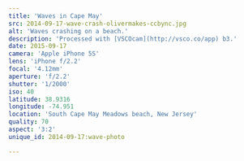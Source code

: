 ```yaml
---
title: 'Waves in Cape May'
src: 2014-09-17-wave-crash-olivermakes-ccbync.jpg
alt: 'Waves crashing on a beach.'
description: 'Processed with [VSCOcam](http://vsco.co/app) b3.'
date: 2015-09-17
camera: 'Apple iPhone 5S'
lens: 'iPhone f/2.2'
focal: '4.12mm'
aperture: 'f/2.2'
shutter: '1/2000'
iso: 40
latitude: 38.9316
longitude: -74.951
location: 'South Cape May Meadows beach, New Jersey'
quality: 70
aspect: '3:2'
unique_id: 2014-09-17:wave-photo

---
```

